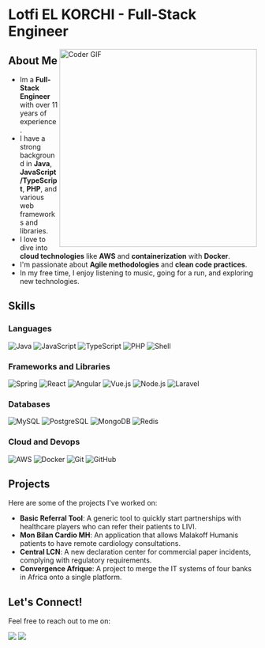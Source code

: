 # Lotfi EL KORCHI - Full-Stack Engineer

<img align="right" src="https://i.giphy.com/media/v1.Y2lkPTc5MGI3NjExOXFkcHRzazlremc2djFhNnk3ZTl2ZHFhc3ltMXpiY2R1MWJ2cHRjeSZlcD12MV9pbnRlcm5hbF9naWZfYnlfaWQmY3Q9Zw/HoffxyN8ghVuw/giphy.gif" alt="Coder GIF" width="400">

## About Me

- Im a **Full-Stack Engineer** with over 11 years of experience.
- I have a strong background in **Java**, **JavaScript/TypeScript**, **PHP**, and various web frameworks and libraries.
- I love to dive into **cloud technologies** like **AWS** and **containerization** with **Docker**.
- I'm passionate about **Agile methodologies** and **clean code practices**.
- In my free time, I enjoy listening to music, going for a run, and exploring new technologies.

## Skills 

### Languages
![Java](https://img.shields.io/badge/Java-007396?style=flat-square&logo=java&logoColor=white)
![JavaScript](https://img.shields.io/badge/JavaScript-F7DF1E?style=flat-square&logo=javascript&logoColor=black)
![TypeScript](https://img.shields.io/badge/TypeScript-3178C6?style=flat-square&logo=typescript&logoColor=white)
![PHP](https://img.shields.io/badge/PHP-777BB4?style=flat-square&logo=php&logoColor=white)
![Shell](https://img.shields.io/badge/Shell_Script-121011?style=flat-square&logo=gnu-bash&logoColor=white)

### Frameworks and Libraries
![Spring](https://img.shields.io/badge/Spring-6DB33F?style=flat-square&logo=spring&logoColor=white)
![React](https://img.shields.io/badge/React-61DAFB?style=flat-square&logo=react&logoColor=black)
![Angular](https://img.shields.io/badge/Angular-DD0031?style=flat-square&logo=angular&logoColor=white)
![Vue.js](https://img.shields.io/badge/Vue.js-4FC08D?style=flat-square&logo=vue.js&logoColor=white)
![Node.js](https://img.shields.io/badge/Node.js-339933?style=flat-square&logo=node.js&logoColor=white)
![Laravel](https://img.shields.io/badge/Laravel-FF2D20?style=flat-square&logo=laravel&logoColor=white)

### Databases
![MySQL](https://img.shields.io/badge/MySQL-4479A1?style=flat-square&logo=mysql&logoColor=white)
![PostgreSQL](https://img.shields.io/badge/PostgreSQL-336791?style=flat-square&logo=postgresql&logoColor=white)
![MongoDB](https://img.shields.io/badge/MongoDB-47A248?style=flat-square&logo=mongodb&logoColor=white)
![Redis](https://img.shields.io/badge/Redis-DC382D?style=flat-square&logo=redis&logoColor=white)

### Cloud and Devops
![AWS](https://img.shields.io/badge/AWS-232F3E?style=flat-square&logo=amazon-aws&logoColor=white)
![Docker](https://img.shields.io/badge/Docker-2496ED?style=flat-square&logo=docker&logoColor=white)
![Git](https://img.shields.io/badge/Git-F05032?style=flat-square&logo=git&logoColor=white)
![GitHub](https://img.shields.io/badge/GitHub-181717?style=flat-square&logo=github&logoColor=white)

## Projects 

Here are some of the projects I've worked on:

- **Basic Referral Tool**: A generic tool to quickly start partnerships with healthcare players who can refer their patients to LIVI.
- **Mon Bilan Cardio MH**: An application that allows Malakoff Humanis patients to have remote cardiology consultations.
- **Central LCN**: A new declaration center for commercial paper incidents, complying with regulatory requirements.
- **Convergence Afrique**: A project to merge the IT systems of four banks in Africa onto a single platform.

## Let's Connect!

Feel free to reach out to me on:

[<img src="https://img.shields.io/badge/LinkedIn-0077B5?style=flat-square&logo=linkedin&logoColor=white">](https://www.linkedin.com/in/lotfi-el-korchi)
[<img src="https://img.shields.io/badge/Gmail-D14836?style=flat-square&logo=gmail&logoColor=white">](mailto:elkolotfi@gmail.com)
